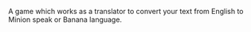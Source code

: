 A game which works as a translator to convert your text from English to Minion speak or Banana language.